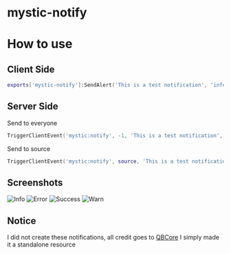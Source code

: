 # mystic-notify

# How to use
## Client Side
```lua
exports['mystic-notify']:SendAlert('This is a test notification', 'info')
```

## Server Side
Send to everyone
```lua
TriggerClientEvent('mystic:notify', -1, 'This is a test notification', 'info')
```
Send to source
```lua
TriggerClientEvent('mystic:notify', source, 'This is a test notification', 'info')
```

## Screenshots
![Info](https://cdn.izmystic.gay/images/u6fnpurq.png)
![Error](https://cdn.izmystic.gay/images/htsq1qad.png)
![Success](https://cdn.izmystic.gay/images/y785g5fj.png)
![Warn](https://cdn.izmystic.gay/images/cb2ymc5s.png)


## Notice
I did not create these notifications, all credit goes to [QBCore](https://github.com/qbcore-framework)
I simply made it a standalone resource